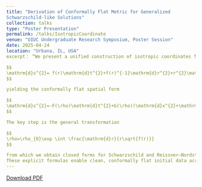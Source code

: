 ```yaml
---
title: "Derivation of Conformally Flat Metric for Generalized
Schwarzschild-like Solutions"
collection: talks
type: "Poster Presentation"
permalink: /talks/IsotropicCoordinate
venue: "UIUC Undergraduate Research Symposium, Poster Session"
date: 2025-04-24
location: "Urbana, IL, USA"
excerpt： “We present a unified construction of isotropic coordinates for static, spherically symmetric spacetimes

$$
\mathrm{d}s^{2}= f(r)\mathrm{d}t^{2}+f(r)^{-1}\mathrm{d}r^{2}+r^{2}\mathrm{d}\Omega^{2}
$$

yielding the conformally flat spatial form 

$$
\mathrm{d}s^{2}=-F(\rho)\mathrm{d}t^{2}+G(\rho)(\mathrm{d}x^{2}+\mathrm{d}y^{2}+\mathrm{d}z^{2})
$$

The key step is the general transformation

$$
\rho=\rho_{0}\exp \int \frac{\mathrm{d}r}{r\sqrt{f(r)}}
$$

from which we obtain closed forms for Schwarzschild and Reissner–Nordström and elliptic-integral expressions for Kottler \\(\Lambda \neq 0\\); extensions to Kiselev-type fluids are outlined.
These explicit formulas enable clean, conformally flat initial data across near-horizon to cosmological scales and streamline boundary and matching conditions in \\(3{+}1\\) numerical relativity.”
---
```

<p><a href="{{ 'files/Isotropic_Coordinate_Poster.pdf' | relative_url }}" download>Download PDF</a></p>
